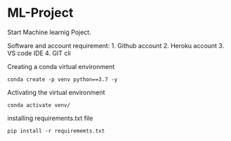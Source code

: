 # ML-Project

Start Machine learnig Poject.

Software and account requirement:
    1. Github account
    2. Heroku account
    3. VS code IDE
    4. GIT cli

Creating a conda virtual environment
```
conda create -p venv python==3.7 -y
```
Activating the virtual environment
```
conda activate venv/
```
installing requirements.txt file
```
pip install -r requirememts.txt
```
